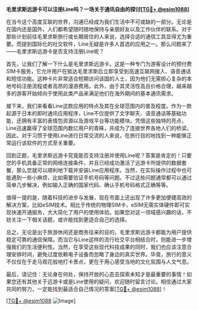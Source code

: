**毛里求斯远游卡可以注册Line吗？一场关于通讯自由的探讨[[TG💪+ @esim1088](https://t.me/s/esim1088)]**

在当今这个高度互联的世界，沟通已经成为我们生活中不可或缺的一部分。无论是在国内还是国外，人们都希望随时随地保持与亲朋好友以及工作伙伴的联系。对于那些计划前往毛里求斯旅行或长期居住的人来说，选择合适的通信工具显得尤为重要。而提到国际化的社交软件，Line无疑是许多人首选的应用之一。那么问题来了——毛里求斯远游卡是否支持注册Line呢？

首先，让我们了解一下什么是毛里求斯远游卡。这是一种专门为游客设计的预付费SIM卡服务，它允许用户在抵达毛里求斯后立即享受到高速互联网接入、语音通话和短信功能。这种卡片非常适合短期访问该国的人士，因为他们无需担心复杂的本地号码注册流程或者高昂的漫游费用。此外，由于其灵活性高且价格合理，越来越多的游客开始倾向于使用此类产品来满足他们在海外期间的基本通讯需求。

接下来，我们来看看Line这款应用的特点及其在全球范围内的普及程度。作为一款起源于日本的即时通讯应用程序，Line不仅提供了文字聊天、语音通话等基础功能，还拥有丰富的表情包资源以及游戏平台等功能模块。凭借这些独特的亮点，Line迅速赢得了全球范围内数亿用户的青睐，并成为了连接世界各地人们的桥梁。因此，对于习惯于使用Line进行日常交流的人来说，在旅行目的地找到一种能够正常运行该软件的方式至关重要。

回到正题，毛里求斯远游卡究竟能否支持注册并使用Line呢？答案是肯定的！只要您的手机具备正常的网络连接条件，并且已经成功激活了远游卡所提供的数据套餐，那么您就可以顺利地下载并安装Line应用程序。当然，在实际操作过程中也可能遇到一些小麻烦，比如需要验证手机号码等问题。不过这些问题通常都可以通过简单几步解决，例如输入正确的国家代码、确认手机号码格式正确等等。

值得一提的是，随着科技的进步与发展，现在市面上还出现了许多更加便捷高效的解决方案，比如eSIM技术。相比于传统的物理SIM卡，eSIM无需实体硬件即可实现快速开通服务，大大简化了用户的使用体验。如果您对这一领域感兴趣的话，不妨关注一下相关话题，或许能找到更适合自己的选择。

总之，无论是出于旅游休闲还是商务往来的目的，毛里求斯远游卡都能为用户提供稳定可靠的通信保障。而当它与Line这样的流行社交平台相结合时，则能进一步增强我们的生活便利性。当然，在享受这些现代科技成果的同时，我们也应该注意合理安排时间，避免过度依赖电子设备而忽略了身边的真实世界。毕竟，旅行的意义不仅仅在于走马观花般地打卡景点，更在于用心感受当地的文化氛围与人文气息。

最后，请记住：无论身在何处，保持开放的心态去探索未知才是最重要的事情！如果您还有其他关于远游卡或是Line使用的疑问，欢迎随时留言讨论。相信通过大家共同的努力，一定能找到最适合自己情况的答案[[TG💪+ @esim1088](https://t.me/s/esim1088)]！

[[TG💪+ @esim1088](https://t.me/s/esim1088) ![Image](https://i.postimg.cc/4NQfJmqS/Snipaste-2025-05-13-00-14-12.png)]